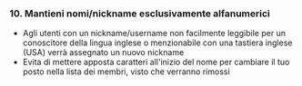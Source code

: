 ### 10. Mantieni nomi/nickname esclusivamente alfanumerici

- Agli utenti con un nickname/username non facilmente leggibile per un conoscitore della lingua inglese o menzionabile con una tastiera inglese (USA) verrà assegnato un nuovo nickname
- Evita di mettere apposta caratteri all'inizio del nome per cambiare il tuo posto nella lista dei membri, visto che verranno rimossi
